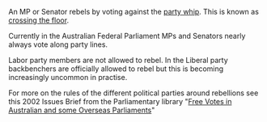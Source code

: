 An MP or Senator rebels by voting against the
[party whip](http://www.peo.gov.au/learning/fact-sheets/party-whip.html). This is known as
[crossing the floor](http://www.peo.gov.au/learning/fact-sheets/crossing-the-floor.html).

Currently in the Australian Federal Parliament MPs and Senators nearly always vote along party lines.

Labor party members are not allowed to rebel. In the Liberal party
backbenchers are officially allowed to rebel but this is becoming increasingly uncommon in practise.

For more on the rules of the different political parties around rebellions see this 2002 Issues Brief from the Parliamentary library "[Free Votes in Australian and some Overseas Parliaments](http://www.aph.gov.au/About_Parliament/Parliamentary_Departments/Parliamentary_Library/Publications_Archive/CIB/cib0203/03CIB01#votes)"
